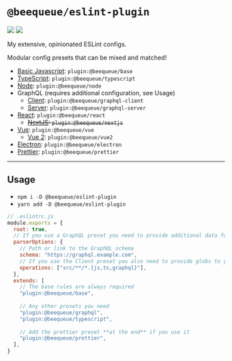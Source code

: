 # `@beequeue/eslint-plugin`

[![](https://img.shields.io/npm/v/@beequeue/eslint-plugin)](https://www.npmjs.com/package/@beequeue/eslint-plugin)
[![](https://img.shields.io/github/workflow/status/BeeeQueue/eslint-plugin/CI?label=build)](https://github.com/BeeeQueue/eslint-plugin/actions?query=branch%3Amain+workflow%3ACI)

My extensive, opinionated ESLint configs.

Modular config presets that can be mixed and matched!

- [Basic Javascript](./src/config/base.ts): `plugin:@beequeue/base`
- [TypeScript](./src/config/typescript.ts): `plugin:@beequeue/typescript`
- [Node](./src/config/node.ts): `plugin:@beequeue/node`
- GraphQL (requires additional configuration, see Usage)
  - [Client](./src/config/graphql.ts): `plugin:@beequeue/graphql-client`
  - [Server](./src/config/graphql.ts): `plugin:@beequeue/graphql-server`
- [React](./src/config/react.ts): `plugin:@beequeue/react`
  - ~~[NextJS](./src/config/nextjs.ts): `plugin:@beequeue/nextjs`~~
- [Vue](./src/config/vue.ts): `plugin:@beequeue/vue`
  - [Vue 2](./src/config/vue2.ts): `plugin:@beequeue/vue2`
- [Electron](./src/config/electron.ts): `plugin:@beequeue/electron`
- [Prettier](./src/config/prettier.ts): `plugin:@beequeue/prettier`

---

## Usage

- `npm i -D @beequeue/eslint-plugin`
- `yarn add -D @beequeue/eslint-plugin`

```js
// .eslintrc.js
module.exports = {
  root: true,
  // If you use a GraphQL preset you need to provide additional data for the plugin to work with
  parserOptions: {
    // Path or link to the GraphQL schema
    schema: "https://graphql.example.com",
    // If you use the Client preset you also need to provide globs to your operation files
    operations: ["src/**/*.{js,ts,graphql}"],
  },
  extends: [
    // The base rules are always required
    "plugin:@beequeue/base",
    
    // Any other presets you need
    "plugin:@beequeue/graphql",
    "plugin:@beequeue/typescript",
    
    // Add the prettier preset **at the end** if you use it
    "plugin:@beequeue/prettier",
  ],
}
```
